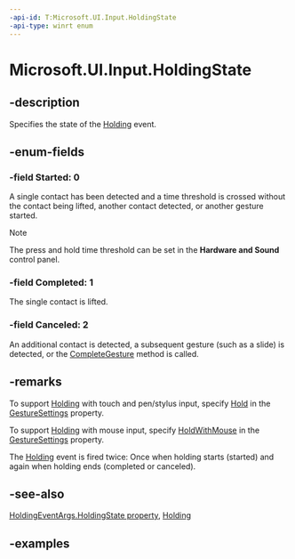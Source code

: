 ```yaml
---
-api-id: T:Microsoft.UI.Input.HoldingState
-api-type: winrt enum
---
```


# Microsoft.UI.Input.HoldingState

<!--
public enum HoldingState
-->

## -description

Specifies the state of the [Holding](gesturerecognizer_holding.md) event.

## -enum-fields

### -field Started: 0

A single contact has been detected and a time threshold is crossed without the contact being lifted, another contact detected, or another gesture started.

> [!NOTE]
> The press and hold time threshold can be set in the **Hardware and Sound** control panel.

### -field Completed: 1

The single contact is lifted.

### -field Canceled: 2

An additional contact is detected, a subsequent gesture (such as a slide) is detected, or the [CompleteGesture](gesturerecognizer_completegesture_805659565.md) method is called.

## -remarks

To support [Holding](gesturerecognizer_holding.md) with touch and pen/stylus input, specify [Hold](gesturesettings.md) in the [GestureSettings](gesturerecognizer_gesturesettings.md) property.

To support [Holding](gesturerecognizer_holding.md) with mouse input, specify [HoldWithMouse](gesturesettings.md) in the [GestureSettings](gesturerecognizer_gesturesettings.md) property.

The [Holding](gesturerecognizer_holding.md) event is fired twice: Once when holding starts (started) and again when holding ends (completed or canceled).

## -see-also

[HoldingEventArgs.HoldingState property](holdingeventargs_holdingstate.md), [Holding](gesturerecognizer_holding.md)

## -examples
